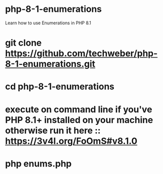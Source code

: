 # php-8-1-enumerations
Learn how to use Enumerations in PHP 8.1
#
# git clone https://github.com/techweber/php-8-1-enumerations.git
#
# cd php-8-1-enumerations
#
# execute on command line if you've PHP 8.1+ installed on your machine otherwise run it here :: https://3v4l.org/FoOmS#v8.1.0 
#
# php enums.php
